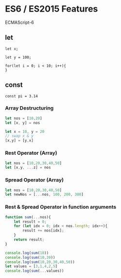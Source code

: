 # ES6 / ES2015 Features
ECMAScript-6

## let
```JS
let x;

let y = 100;

for(let i = 0; i < 10; i++){
}
```
## const
```JS
const pi = 3.14
```
### Array Destructuring
```js
let nos = [10,20]
let [x, y] = nos
```

```js
let x = 10, y = 20
// swap x & y
[x,y] = [y,x]
```
### Rest Operator (Array)
```js
let nos = [10,20,30,40,50]
let [x,y, ...z] = nos
```
### Spread Operator (Array)
```js
let nos = [10,20,30,40,50]
let newNos = [...nos, 100, 200, 300]
```
### Rest & Spread Operator in function arguments
```js
function sum(...nos){
    let result = 0;
    for (let idx = 0; idx < nos.length; idx++){
        result += nos[idx];
    }
    return result;
}

console.log(sum(10))
console.log(sum(10,20))
console.log(sum(10,20,30,40,50))
let values = [3,1,4,2,5]
console.log(sum(...values))
```